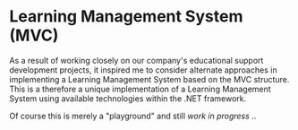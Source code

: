 # Learning Management System (MVC)

As a result of working closely on our company's educational support development projects, it inspired me to consider alternate approaches in implementing a Learning Management System based on the MVC structure.
This is a therefore a unique implementation of a Learning Management System using available technologies within the .NET framework. 

Of course this is merely a "playground" and still *work in progress* .. 
